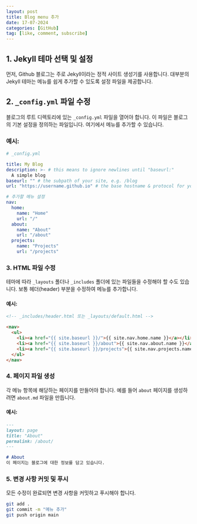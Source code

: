 ```yaml
---
layout: post
title: Blog menu 추가
date: 17-07-2024
categories: [GitHub]
tag: [like, comment, subscribe]
---
```

## 1. Jekyll 테마 선택 및 설정

먼저, Github 블로그는 주로 Jekyll이라는 정적 사이트 생성기를 사용합니다. 대부분의 Jekyll 테마는 메뉴를 쉽게 추가할 수 있도록 설정 파일을 제공합니다. 

## 2. `_config.yml` 파일 수정

블로그의 루트 디렉토리에 있는 `_config.yml` 파일을 열어야 합니다. 이 파일은 블로그의 기본 설정을 정의하는 파일입니다. 여기에서 메뉴를 추가할 수 있습니다.

### 예시:
```yaml
# _config.yml

title: My Blog
description: >- # this means to ignore newlines until "baseurl:"
  A simple blog
baseurl: "" # the subpath of your site, e.g. /blog
url: "https://username.github.io" # the base hostname & protocol for your site

# 추가할 메뉴 설정
nav:
  home:
    name: "Home"
    url: "/"
  about:
    name: "About"
    url: "/about"
  projects:
    name: "Projects"
    url: "/projects"
```

### 3. HTML 파일 수정

테마에 따라 `_layouts` 폴더나 `_includes` 폴더에 있는 파일들을 수정해야 할 수도 있습니다. 보통 헤더(header) 부분을 수정하여 메뉴를 추가합니다.

#### 예시:
```html
<!-- _includes/header.html 또는 _layouts/default.html -->

<nav>
  <ul>
    <li><a href="{{ site.baseurl }}/">{{ site.nav.home.name }}</a></li>
    <li><a href="{{ site.baseurl }}/about">{{ site.nav.about.name }}</a></li>
    <li><a href="{{ site.baseurl }}/projects">{{ site.nav.projects.name }}</a></li>
  </ul>
</nav>
```

### 4. 페이지 파일 생성

각 메뉴 항목에 해당하는 페이지를 만들어야 합니다. 예를 들어 `about` 페이지를 생성하려면 `about.md` 파일을 만듭니다.

#### 예시:
```markdown
---
layout: page
title: "About"
permalink: /about/
---

# About
이 페이지는 블로그에 대한 정보를 담고 있습니다.
```

### 5. 변경 사항 커밋 및 푸시

모든 수정이 완료되면 변경 사항을 커밋하고 푸시해야 합니다.

```bash
git add .
git commit -m "메뉴 추가"
git push origin main
```

